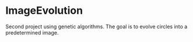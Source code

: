 # ImageEvolution
Second project using genetic algorithms. The goal is to evolve circles into a predetermined image. 
